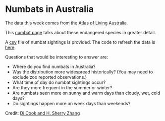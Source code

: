 # Numbats in Australia

The data this week comes from the [Atlas of Living Australia](https://www.ala.org.au). 

This [numbat page](https://bie.ala.org.au/species/https://biodiversity.org.au/afd/taxa/6c72d199-f0f1-44d3-8197-224a2f7cff5f) talks about these endangered species in greater detail.

A [csv]() file of numbat sightings is provided. The code to refresh the data is [here](code/data.R). 

Questions that would be interesting to answer are:

- Where do you find numbats in Australia?
- Was the distribution more widespread historically? (You may need to exclude zoo reported observations.)
- What time of day do numbat sightings occur?
- Are they more frequent in the summer or winter?
- Are numbats seen more on sunny and warm days than cloudy, wet, cold days?
- Do sightings happen more on week days than weekends?



Credit: [Di Cook and H. Sherry Zhang](@visnut@aus.social)